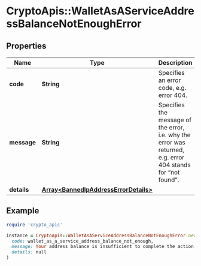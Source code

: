 # CryptoApis::WalletAsAServiceAddressBalanceNotEnoughError

## Properties

| Name | Type | Description | Notes |
| ---- | ---- | ----------- | ----- |
| **code** | **String** | Specifies an error code, e.g. error 404. |  |
| **message** | **String** | Specifies the message of the error, i.e. why the error was returned, e.g. error 404 stands for “not found”. |  |
| **details** | [**Array&lt;BannedIpAddressErrorDetails&gt;**](BannedIpAddressErrorDetails.md) |  | [optional] |

## Example

```ruby
require 'crypto_apis'

instance = CryptoApis::WalletAsAServiceAddressBalanceNotEnoughError.new(
  code: wallet_as_a_service_address_balance_not_enough,
  message: Your address balance is insufficient to complete the action. Please, deposit funds to your address and try again.,
  details: null
)
```

